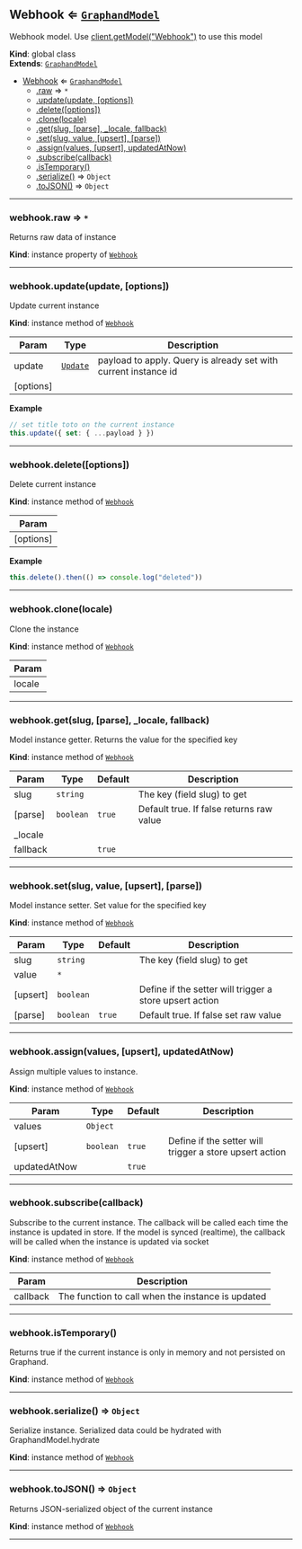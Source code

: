 <a name="Webhook"></a>

## Webhook ⇐ [<code>GraphandModel</code>](GraphandModel.md#GraphandModel)
Webhook model. Use [client.getModel("Webhook")](Client.md#Client+getModel) to use this model

**Kind**: global class  
**Extends**: [<code>GraphandModel</code>](GraphandModel.md#GraphandModel)  

* [Webhook](Webhook.md#Webhook) ⇐ [<code>GraphandModel</code>](GraphandModel.md#GraphandModel)
    * [.raw](GraphandModel.md#GraphandModel+raw) ⇒ <code>\*</code>
    * [.update(update, [options])](GraphandModel.md#GraphandModel+update)
    * [.delete([options])](GraphandModel.md#GraphandModel+delete)
    * [.clone(locale)](GraphandModel.md#GraphandModel+clone)
    * [.get(slug, [parse], _locale, fallback)](GraphandModel.md#GraphandModel+get)
    * [.set(slug, value, [upsert], [parse])](GraphandModel.md#GraphandModel+set)
    * [.assign(values, [upsert], updatedAtNow)](GraphandModel.md#GraphandModel+assign)
    * [.subscribe(callback)](GraphandModel.md#GraphandModel+subscribe)
    * [.isTemporary()](GraphandModel.md#GraphandModel+isTemporary)
    * [.serialize()](GraphandModel.md#GraphandModel+serialize) ⇒ <code>Object</code>
    * [.toJSON()](GraphandModel.md#GraphandModel+toJSON) ⇒ <code>Object</code>


* * *

<a name="GraphandModel+raw"></a>

### webhook.raw ⇒ <code>\*</code>
Returns raw data of instance

**Kind**: instance property of [<code>Webhook</code>](Webhook.md#Webhook)  

* * *

<a name="GraphandModel+update"></a>

### webhook.update(update, [options])
Update current instance

**Kind**: instance method of [<code>Webhook</code>](Webhook.md#Webhook)  

| Param | Type | Description |
| --- | --- | --- |
| update | [<code>Update</code>](#Update) | payload to apply. Query is already set with current instance id |
| [options] |  |  |

**Example**  
```js
// set title toto on the current instance
this.update({ set: { ...payload } })
```

* * *

<a name="GraphandModel+delete"></a>

### webhook.delete([options])
Delete current instance

**Kind**: instance method of [<code>Webhook</code>](Webhook.md#Webhook)  

| Param |
| --- |
| [options] | 

**Example**  
```js
this.delete().then(() => console.log("deleted"))
```

* * *

<a name="GraphandModel+clone"></a>

### webhook.clone(locale)
Clone the instance

**Kind**: instance method of [<code>Webhook</code>](Webhook.md#Webhook)  

| Param |
| --- |
| locale | 


* * *

<a name="GraphandModel+get"></a>

### webhook.get(slug, [parse], _locale, fallback)
Model instance getter. Returns the value for the specified key

**Kind**: instance method of [<code>Webhook</code>](Webhook.md#Webhook)  

| Param | Type | Default | Description |
| --- | --- | --- | --- |
| slug | <code>string</code> |  | The key (field slug) to get |
| [parse] | <code>boolean</code> | <code>true</code> | Default true. If false returns raw value |
| _locale |  |  |  |
| fallback |  | <code>true</code> |  |


* * *

<a name="GraphandModel+set"></a>

### webhook.set(slug, value, [upsert], [parse])
Model instance setter. Set value for the specified key

**Kind**: instance method of [<code>Webhook</code>](Webhook.md#Webhook)  

| Param | Type | Default | Description |
| --- | --- | --- | --- |
| slug | <code>string</code> |  | The key (field slug) to get |
| value | <code>\*</code> |  |  |
| [upsert] | <code>boolean</code> |  | Define if the setter will trigger a store upsert action |
| [parse] | <code>boolean</code> | <code>true</code> | Default true. If false set raw value |


* * *

<a name="GraphandModel+assign"></a>

### webhook.assign(values, [upsert], updatedAtNow)
Assign multiple values to instance.

**Kind**: instance method of [<code>Webhook</code>](Webhook.md#Webhook)  

| Param | Type | Default | Description |
| --- | --- | --- | --- |
| values | <code>Object</code> |  |  |
| [upsert] | <code>boolean</code> | <code>true</code> | Define if the setter will trigger a store upsert action |
| updatedAtNow |  | <code>true</code> |  |


* * *

<a name="GraphandModel+subscribe"></a>

### webhook.subscribe(callback)
Subscribe to the current instance. The callback will be called each time the instance is updated in store.
If the model is synced (realtime), the callback will be called when the instance is updated via socket

**Kind**: instance method of [<code>Webhook</code>](Webhook.md#Webhook)  

| Param | Description |
| --- | --- |
| callback | The function to call when the instance is updated |


* * *

<a name="GraphandModel+isTemporary"></a>

### webhook.isTemporary()
Returns true if the current instance is only in memory and not persisted on Graphand.

**Kind**: instance method of [<code>Webhook</code>](Webhook.md#Webhook)  

* * *

<a name="GraphandModel+serialize"></a>

### webhook.serialize() ⇒ <code>Object</code>
Serialize instance. Serialized data could be hydrated with GraphandModel.hydrate

**Kind**: instance method of [<code>Webhook</code>](Webhook.md#Webhook)  

* * *

<a name="GraphandModel+toJSON"></a>

### webhook.toJSON() ⇒ <code>Object</code>
Returns JSON-serialized object of the current instance

**Kind**: instance method of [<code>Webhook</code>](Webhook.md#Webhook)  

* * *


